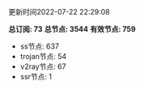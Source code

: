 更新时间2022-07-22 22:29:08

**总订阅: 73**
**总节点: 3544**
**有效节点: 759**
- ss节点: 637
- trojan节点: 54
- v2ray节点: 67
- ssr节点: 1
